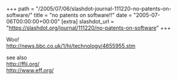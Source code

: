 +++
path = "/2005/07/06/slashdot-journal-111220-no-patents-on-software/"
title = "no patents on software!!"
date = "2005-07-06T00:00:00+00:00"
[extra]
slashdot_url = "https://slashdot.org/journal/111220/no-patents-on-software"
+++

<p>Woo!<br><a href="http://news.bbc.co.uk/1/hi/technology/4655955.stm">http://news.bbc.co.uk/1/hi/technology/4655955.stm</a></p>
<p>see also<br><a href="http://ffii.org/">http://ffii.org/</a><br><a href="http://www.eff.org/">http://www.eff.org/</a></p>


